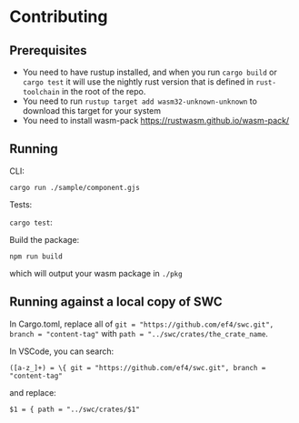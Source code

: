 # Contributing

## Prerequisites

- You need to have rustup installed, and when you run `cargo build` or `cargo test` it will use the nightly rust version that is defined in `rust-toolchain` in the root of the repo.
- You need to run `rustup target add wasm32-unknown-unknown` to download this target for your system
- You need to install wasm-pack https://rustwasm.github.io/wasm-pack/

## Running

CLI:

`cargo run ./sample/component.gjs`

Tests:

`cargo test`:

Build the package:

`npm run build`

which will output your wasm package in `./pkg` 

## Running against a local copy of SWC

In Cargo.toml, replace all of `git = "https://github.com/ef4/swc.git", branch = "content-tag"` with `path = "../swc/crates/the_crate_name`.

In VSCode, you can search:

```
([a-z_]+) = \{ git = "https://github.com/ef4/swc.git", branch = "content-tag"
```

and replace:

```
$1 = { path = "../swc/crates/$1"
```
